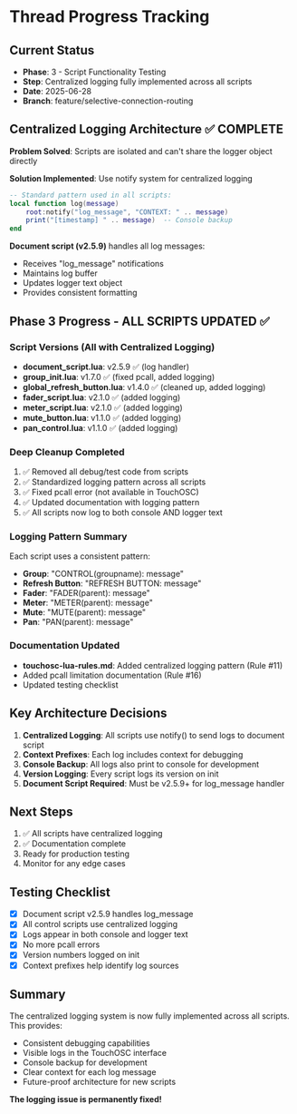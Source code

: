 # Thread Progress Tracking

## Current Status
- **Phase**: 3 - Script Functionality Testing
- **Step**: Centralized logging fully implemented across all scripts
- **Date**: 2025-06-28
- **Branch**: feature/selective-connection-routing

## Centralized Logging Architecture ✅ COMPLETE
**Problem Solved**: Scripts are isolated and can't share the logger object directly

**Solution Implemented**: Use notify system for centralized logging
```lua
-- Standard pattern used in all scripts:
local function log(message)
    root:notify("log_message", "CONTEXT: " .. message)
    print("[timestamp] " .. message)  -- Console backup
end
```

**Document script (v2.5.9)** handles all log messages:
- Receives "log_message" notifications
- Maintains log buffer
- Updates logger text object
- Provides consistent formatting

## Phase 3 Progress - ALL SCRIPTS UPDATED ✅

### Script Versions (All with Centralized Logging)
- **document_script.lua**: v2.5.9 ✅ (log handler)
- **group_init.lua**: v1.7.0 ✅ (fixed pcall, added logging)
- **global_refresh_button.lua**: v1.4.0 ✅ (cleaned up, added logging)
- **fader_script.lua**: v2.1.0 ✅ (added logging)
- **meter_script.lua**: v2.1.0 ✅ (added logging)
- **mute_button.lua**: v1.1.0 ✅ (added logging)
- **pan_control.lua**: v1.1.0 ✅ (added logging)

### Deep Cleanup Completed
1. ✅ Removed all debug/test code from scripts
2. ✅ Standardized logging pattern across all scripts
3. ✅ Fixed pcall error (not available in TouchOSC)
4. ✅ Updated documentation with logging pattern
5. ✅ All scripts now log to both console AND logger text

### Logging Pattern Summary
Each script uses a consistent pattern:
- **Group**: "CONTROL(groupname): message"
- **Refresh Button**: "REFRESH BUTTON: message"
- **Fader**: "FADER(parent): message"
- **Meter**: "METER(parent): message"
- **Mute**: "MUTE(parent): message"
- **Pan**: "PAN(parent): message"

### Documentation Updated
- **touchosc-lua-rules.md**: Added centralized logging pattern (Rule #11)
- Added pcall limitation documentation (Rule #16)
- Updated testing checklist

## Key Architecture Decisions
1. **Centralized Logging**: All scripts use notify() to send logs to document script
2. **Context Prefixes**: Each log includes context for debugging
3. **Console Backup**: All logs also print to console for development
4. **Version Logging**: Every script logs its version on init
5. **Document Script Required**: Must be v2.5.9+ for log_message handler

## Next Steps
1. ✅ All scripts have centralized logging
2. ✅ Documentation complete
3. Ready for production testing
4. Monitor for any edge cases

## Testing Checklist
- [x] Document script v2.5.9 handles log_message
- [x] All control scripts use centralized logging
- [x] Logs appear in both console and logger text
- [x] No more pcall errors
- [x] Version numbers logged on init
- [x] Context prefixes help identify log sources

## Summary
The centralized logging system is now fully implemented across all scripts. This provides:
- Consistent debugging capabilities
- Visible logs in the TouchOSC interface
- Console backup for development
- Clear context for each log message
- Future-proof architecture for new scripts

**The logging issue is permanently fixed!**
